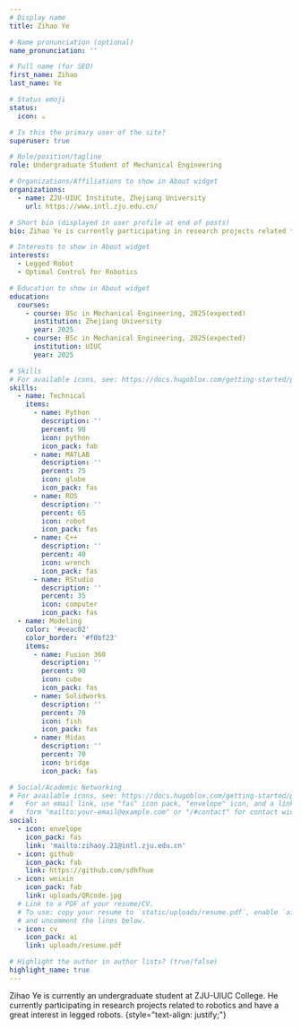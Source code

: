 ```yaml
---
# Display name
title: Zihao Ye

# Name pronunciation (optional)
name_pronunciation: ''

# Full name (for SEO)
first_name: Zihao
last_name: Ye

# Status emoji
status:
  icon: ☕️

# Is this the primary user of the site?
superuser: true

# Role/position/tagline
role: Undergraduate Student of Mechanical Engineering

# Organizations/Affiliations to show in About widget
organizations:
  - name: ZJU-UIUC Institute, Zhejiang University
    url: https://www.intl.zju.edu.cn/

# Short bio (displayed in user profile at end of posts)
bio: Zihao Ye is currently participating in research projects related to robotics and have a great interest in legged robots.

# Interests to show in About widget
interests:
  - Legged Robot
  - Optimal Control for Robotics

# Education to show in About widget
education:
  courses:
    - course: BSc in Mechanical Engineering, 2025(expected)
      institution: Zhejiang University
      year: 2025
    - course: BSc in Mechanical Engineering, 2025(expected)
      institution: UIUC
      year: 2025

# Skills
# For available icons, see: https://docs.hugoblox.com/getting-started/page-builder/#icons
skills:
  - name: Technical
    items:
      - name: Python
        description: ''
        percent: 90
        icon: python
        icon_pack: fab
      - name: MATLAB
        description: ''
        percent: 75
        icon: globe
        icon_pack: fas
      - name: ROS
        description: ''
        percent: 65
        icon: robot
        icon_pack: fas
      - name: C++
        description: ''
        percent: 40
        icon: wrench
        icon_pack: fas
      - name: RStudio
        description: ''
        percent: 35
        icon: computer
        icon_pack: fas
  - name: Modeling
    color: '#eeac02'
    color_border: '#f0bf23'
    items:
      - name: Fusion 360
        description: ''
        percent: 90
        icon: cube
        icon_pack: fas
      - name: Solidworks
        description: ''
        percent: 70
        icon: fish
        icon_pack: fas
      - name: Midas
        description: ''
        percent: 70
        icon: bridge
        icon_pack: fas

# Social/Academic Networking
# For available icons, see: https://docs.hugoblox.com/getting-started/page-builder/#icons
#   For an email link, use "fas" icon pack, "envelope" icon, and a link in the
#   form "mailto:your-email@example.com" or "/#contact" for contact widget.
social:
  - icon: envelope
    icon_pack: fas
    link: 'mailto:zihaoy.21@intl.zju.edu.cn'
  - icon: github
    icon_pack: fab
    link: https://github.com/sdhfhue
  - icon: weixin
    icon_pack: fab
    link: uploads/QRcode.jpg
  # Link to a PDF of your resume/CV.
  # To use: copy your resume to `static/uploads/resume.pdf`, enable `ai` icons in `params.yaml`,
  # and uncomment the lines below.
  - icon: cv
    icon_pack: ai
    link: uploads/resume.pdf

# Highlight the author in author lists? (true/false)
highlight_name: true
---
```


Zihao Ye is currently an undergraduate student at ZJU-UIUC College. He currently participating in research projects related to robotics and have a great interest in legged robots.
{style="text-align: justify;"}

